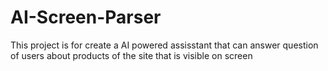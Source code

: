 # AI-Screen-Parser
This project is for create a AI powered assisstant that can answer question of users about products of the site that is visible on screen
